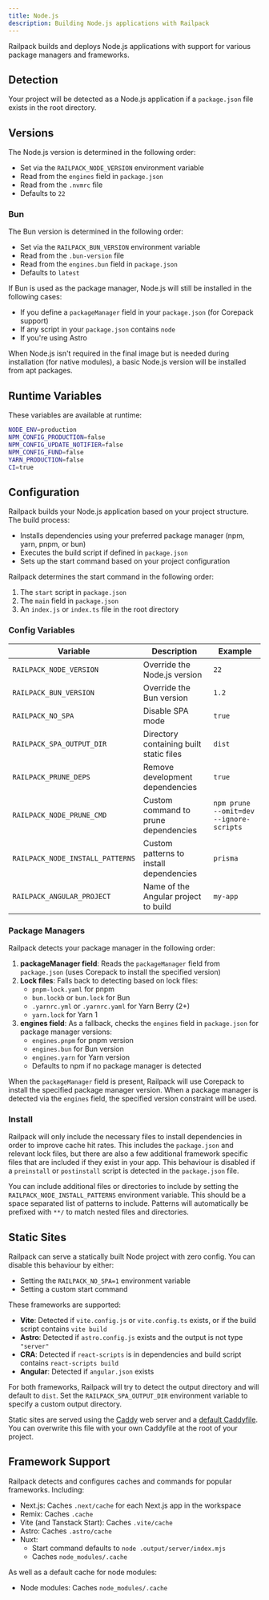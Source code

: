 ```yaml
---
title: Node.js
description: Building Node.js applications with Railpack
---
```


Railpack builds and deploys Node.js applications with support for various
package managers and frameworks.

## Detection

Your project will be detected as a Node.js application if a `package.json` file
exists in the root directory.

## Versions

The Node.js version is determined in the following order:

- Set via the `RAILPACK_NODE_VERSION` environment variable
- Read from the `engines` field in `package.json`
- Read from the `.nvmrc` file
- Defaults to `22`

### Bun

The Bun version is determined in the following order:

- Set via the `RAILPACK_BUN_VERSION` environment variable
- Read from the `.bun-version` file
- Read from the `engines.bun` field in `package.json`
- Defaults to `latest`

If Bun is used as the package manager, Node.js will still be installed in the
following cases:

- If you define a `packageManager` field in your `package.json` (for Corepack
  support)
- If any script in your `package.json` contains `node`
- If you're using Astro

When Node.js isn't required in the final image but is needed during installation
(for native modules), a basic Node.js version will be installed from apt
packages.

## Runtime Variables

These variables are available at runtime:

```sh
NODE_ENV=production
NPM_CONFIG_PRODUCTION=false
NPM_CONFIG_UPDATE_NOTIFIER=false
NPM_CONFIG_FUND=false
YARN_PRODUCTION=false
CI=true
```

## Configuration

Railpack builds your Node.js application based on your project structure. The
build process:

- Installs dependencies using your preferred package manager (npm, yarn, pnpm,
  or bun)
- Executes the build script if defined in `package.json`
- Sets up the start command based on your project configuration

Railpack determines the start command in the following order:

1. The `start` script in `package.json`
2. The `main` field in `package.json`
3. An `index.js` or `index.ts` file in the root directory

### Config Variables

| Variable                         | Description                             | Example                                 |
| -------------------------------- | --------------------------------------- | --------------------------------------- |
| `RAILPACK_NODE_VERSION`          | Override the Node.js version            | `22`                                    |
| `RAILPACK_BUN_VERSION`           | Override the Bun version                | `1.2`                                   |
| `RAILPACK_NO_SPA`                | Disable SPA mode                        | `true`                                  |
| `RAILPACK_SPA_OUTPUT_DIR`        | Directory containing built static files | `dist`                                  |
| `RAILPACK_PRUNE_DEPS`            | Remove development dependencies         | `true`                                  |
| `RAILPACK_NODE_PRUNE_CMD`        | Custom command to prune dependencies    | `npm prune --omit=dev --ignore-scripts` |
| `RAILPACK_NODE_INSTALL_PATTERNS` | Custom patterns to install dependencies | `prisma`                                |
| `RAILPACK_ANGULAR_PROJECT`       | Name of the Angular project to build    | `my-app`                                |

### Package Managers

Railpack detects your package manager in the following order:

1. **packageManager field**: Reads the `packageManager` field from
   `package.json` (uses Corepack to install the specified version)
2. **Lock files**: Falls back to detecting based on lock files:
   - `pnpm-lock.yaml` for pnpm
   - `bun.lockb` or `bun.lock` for Bun
   - `.yarnrc.yml` or `.yarnrc.yaml` for Yarn Berry (2+)
   - `yarn.lock` for Yarn 1
3. **engines field**: As a fallback, checks the `engines` field in
   `package.json` for package manager versions:
   - `engines.pnpm` for pnpm version
   - `engines.bun` for Bun version
   - `engines.yarn` for Yarn version
   - Defaults to npm if no package manager is detected

When the `packageManager` field is present, Railpack will use Corepack to
install the specified package manager version. When a package manager is
detected via the `engines` field, the specified version constraint will be
used.

### Install

Railpack will only include the necessary files to install dependencies in order
to improve cache hit rates. This includes the `package.json` and relevant lock
files, but there are also a few additional framework specific files that are
included if they exist in your app. This behaviour is disabled if a `preinstall`
or `postinstall` script is detected in the `package.json` file.

You can include additional files or directories to include by setting the
`RAILPACK_NODE_INSTALL_PATTERNS` environment variable. This should be a space
separated list of patterns to include. Patterns will automatically be prefixed
with `**/` to match nested files and directories.

## Static Sites

Railpack can serve a statically built Node project with zero config. You can
disable this behaviour by either:

- Setting the `RAILPACK_NO_SPA=1` environment variable
- Setting a custom start command

These frameworks are supported:

- **Vite**: Detected if `vite.config.js` or `vite.config.ts` exists, or if the
  build script contains `vite build`
- **Astro**: Detected if `astro.config.js` exists and the output is not type
  `"server"`
- **CRA**: Detected if `react-scripts` is in dependencies and build script
  contains `react-scripts build`
- **Angular**: Detected if `angular.json` exists

For both frameworks, Railpack will try to detect the output directory and will
default to `dist`. Set the `RAILPACK_SPA_OUTPUT_DIR` environment variable to
specify a custom output directory.

Static sites are served using the [Caddy](https://caddyserver.com/) web server
and a [default
Caddyfile](https://github.com/railwayapp/railpack/blob/main/core/providers/node/Caddyfile.template).
You can overwrite this file with your own Caddyfile at the root of your project.

## Framework Support

Railpack detects and configures caches and commands for popular frameworks.
Including:

- Next.js: Caches `.next/cache` for each Next.js app in the workspace
- Remix: Caches `.cache`
- Vite (and Tanstack Start): Caches `.vite/cache`
- Astro: Caches `.astro/cache`
- Nuxt:
  - Start command defaults to `node .output/server/index.mjs`
  - Caches `node_modules/.cache`

As well as a default cache for node modules:

- Node modules: Caches `node_modules/.cache`
